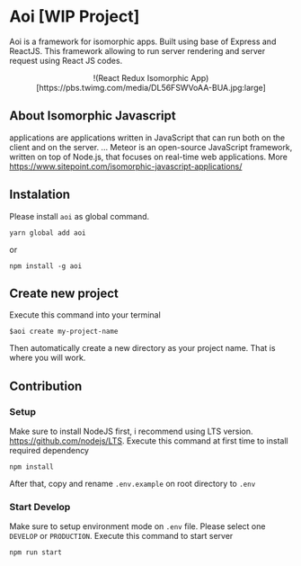 # Aoi [WIP Project]
Aoi is a framework for isomorphic apps. Built using base of Express and ReactJS. This framework allowing to run server rendering and server request using React JS codes.

<div style="text-align:center">
!(React Redux Isomorphic App)[https://pbs.twimg.com/media/DL56FSWVoAA-BUA.jpg:large]
</div>

## About Isomorphic Javascript
applications are applications written in JavaScript that can run both on the client and on the server. ... Meteor is an open-source JavaScript framework, written on top of Node.js, that focuses on real-time web applications. More https://www.sitepoint.com/isomorphic-javascript-applications/

## Instalation 

Please install `aoi` as global command.
```
yarn global add aoi
```
or
```
npm install -g aoi
```

## Create new project
Execute this command into your terminal

```
$aoi create my-project-name
```

Then automatically create a new directory as your project name. That is where you will work.

## Contribution

### Setup
Make sure to install NodeJS first, i recommend using LTS version. https://github.com/nodejs/LTS. Execute this command at first time to install required dependency
```
npm install
```
After that, copy and rename `.env.example` on root directory to `.env`

### Start Develop
Make sure to setup environment mode on `.env` file. Please select one `DEVELOP` or `PRODUCTION`. Execute this command to start server
```
npm run start
```
